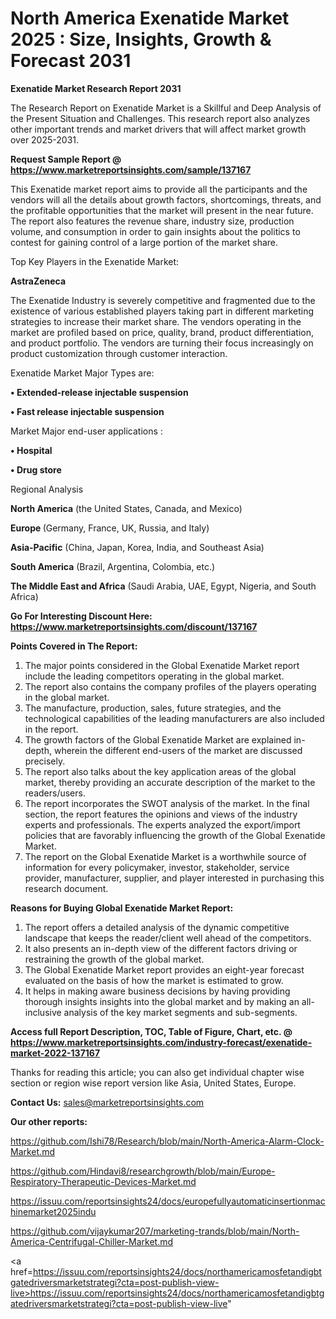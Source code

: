 # North America Exenatide Market 2025 : Size, Insights, Growth & Forecast 2031

<strong>Exenatide Market Research Report 2031</strong>

The Research Report on Exenatide Market is a Skillful and Deep Analysis of the Present Situation and Challenges. This research report also analyzes other important trends and market drivers that will affect market growth over 2025-2031.

<strong>Request Sample Report @ <a href=https://www.marketreportsinsights.com/sample/137167>https://www.marketreportsinsights.com/sample/137167</a></strong>

This Exenatide market report aims to provide all the participants and the vendors will all the details about growth factors, shortcomings, threats, and the profitable opportunities that the market will present in the near future. The report also features the revenue share, industry size, production volume, and consumption in order to gain insights about the politics to contest for gaining control of a large portion of the market share.

Top Key Players in the Exenatide Market:

<strong>AstraZeneca</strong>

The Exenatide Industry is severely competitive and fragmented due to the existence of various established players taking part in different marketing strategies to increase their market share. The vendors operating in the market are profiled based on price, quality, brand, product differentiation, and product portfolio. The vendors are turning their focus increasingly on product customization through customer interaction.

Exenatide Market Major Types are:

<strong>• Extended-release injectable suspension

• Fast release injectable suspension</strong>

Market Major end-user applications :

<strong>• Hospital

• Drug store</strong>

Regional Analysis

</u><strong><b>North America</b></strong> (the United States, Canada, and Mexico)

<strong><b>Europe </b></strong>(Germany, France, UK, Russia, and Italy)

<strong><b>Asia-Pacific</b></strong> (China, Japan, Korea, India, and Southeast Asia)

<strong><b>South America</b></strong> (Brazil, Argentina, Colombia, etc.)

<strong><b>The Middle East and Africa</b></strong> (Saudi Arabia, UAE, Egypt, Nigeria, and South Africa)

<strong>Go For Interesting Discount Here: <a href=https://www.marketreportsinsights.com/discount/137167>https://www.marketreportsinsights.com/discount/137167</a></strong>

<strong>Points Covered in The Report:</strong>
<ol>
  <li>The major points considered in the Global Exenatide Market report include the leading competitors operating in the global market.</li>
  <li>The report also contains the company profiles of the players operating in the global market.</li>
  <li>The manufacture, production, sales, future strategies, and the technological capabilities of the leading manufacturers are also included in the report.</li>
  <li>The growth factors of the Global Exenatide Market are explained in-depth, wherein the different end-users of the market are discussed precisely.</li>
  <li>The report also talks about the key application areas of the global market, thereby providing an accurate description of the market to the readers/users.</li>
  <li>The report incorporates the SWOT analysis of the market. In the final section, the report features the opinions and views of the industry experts and professionals. The experts analyzed the export/import policies that are favorably influencing the growth of the Global Exenatide Market.</li>
  <li>The report on the Global Exenatide Market is a worthwhile source of information for every policymaker, investor, stakeholder, service provider, manufacturer, supplier, and player interested in purchasing this research document.</li>
</ol>
<strong>Reasons for Buying Global Exenatide Market Report:</strong>

<ol>
  <li>The report offers a detailed analysis of the dynamic competitive landscape that keeps the reader/client well ahead of the competitors.</li>
  <li>It also presents an in-depth view of the different factors driving or restraining the growth of the global market.</li>
  <li>The Global Exenatide Market report provides an eight-year forecast evaluated on the basis of how the market is estimated to grow.</li>
  <li>It helps in making aware business decisions by having providing thorough insights insights into the global market and by making an all-inclusive analysis of the key market segments and sub-segments.</li>
</ol>
<strong>Access full Report Description, TOC, Table of Figure, Chart, etc. @ <a href=https://www.marketreportsinsights.com/industry-forecast/exenatide-market-2022-137167>https://www.marketreportsinsights.com/industry-forecast/exenatide-market-2022-137167</a></strong>


Thanks for reading this article; you can also get individual chapter wise section or region wise report version like Asia, United States, Europe.

<strong>Contact Us:</strong>
sales@marketreportsinsights.com

<strong>Our other reports:</strong>

<a href=https://github.com/Ishi78/Research/blob/main/North-America-Alarm-Clock-Market.md>https://github.com/Ishi78/Research/blob/main/North-America-Alarm-Clock-Market.md</a>

<a href=https://github.com/Hindavi8/researchgrowth/blob/main/Europe-Respiratory-Therapeutic-Devices-Market.md>https://github.com/Hindavi8/researchgrowth/blob/main/Europe-Respiratory-Therapeutic-Devices-Market.md</a>

<a href=https://issuu.com/reportsinsights24/docs/europefullyautomaticinsertionmachinemarket2025indu>https://issuu.com/reportsinsights24/docs/europefullyautomaticinsertionmachinemarket2025indu</a>

<a href=https://github.com/vijaykumar207/marketing-trands/blob/main/North-America-Centrifugal-Chiller-Market.md>https://github.com/vijaykumar207/marketing-trands/blob/main/North-America-Centrifugal-Chiller-Market.md</a>

<a href=https://issuu.com/reportsinsights24/docs/northamericamosfetandigbtgatedriversmarketstrategi?cta=post-publish-view-live>https://issuu.com/reportsinsights24/docs/northamericamosfetandigbtgatedriversmarketstrategi?cta=post-publish-view-live</a>"
